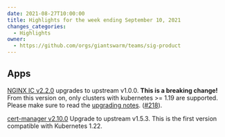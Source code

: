 ```yaml
---
date: 2021-08-27T10:00:00
title: Highlights for the week ending September 10, 2021
changes_categories:
  - Highlights
owner:
  - https://github.com/orgs/giantswarm/teams/sig-product
---
```


## Apps

[NGINX IC v2.2.0](https://github.com/giantswarm/nginx-ingress-controller-app/blob/master/CHANGELOG.md#220---2021-09-09) upgrades to upstream v1.0.0. **This is a breaking change!** From this version on, only clusters with kubernetes >= 1.19 are supported. Please make sure to read the [upgrading notes](https://github.com/giantswarm/nginx-ingress-controller-app/blob/master/README.md#upgrading-notes). ([#218](https://github.com/giantswarm/nginx-ingress-controller-app/pull/218)).

[cert-manager v2.10.0](https://github.com/giantswarm/cert-manager-app/blob/master/CHANGELOG.md#2100---2021-09-09) Upgrade to upstream v1.5.3. This is the first version compatible with Kubernetes 1.22.
